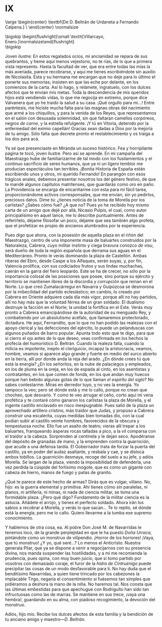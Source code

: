 # IX

<!--- 
<div> 
  <span style="margin:0 auto;text-indent:0;display:block;text-align:center;font-weight:bold;font-size:larger;">
                De D. Beltrán de Urdaneta a Fernando Calpena.           <br />
  </span>
</div> 
<p> </p>
-->

\large
\begin{center}
\textbf{De D. Beltrán de Urdaneta a Fernando Calpena.}                   \\
\end{center}
\normalsize

<!--- 
<div>
  <span style="width:100%;display:block;text-align:right;"> 
                *Villarcayo, Enero.*
  </span>
</div>
<p> </p>
-->

\bigskip
\begin{flushright}\small \textit{Villarcayo, Enero.}\normalsize\end{flushright}   
\bigskip

Joven ilustre: En estos regalados ocios, mi ancianidad se repara de sus
quebrantos, y heme aquí menos vejestorio, no te rías, de lo que a primera vista
represento. Hasta la facultad de ver, que era entre todas las mías la más
averiada, parece recobrarse, y aquí me tienes escribiéndote sin auxilio de
Nicolasita. Esta y su hermana me encargan que no deje para lo último el ponerte
sus memorias; insisten en que las eche por delante, en los comienzos de la
carta. Así lo hago, y relámete, ingratuelo, con los dulces afectos que te
envían mis nietas. Toda la descendencia de mis queridos hijos está vendiendo
vidas, lo que me regocija en extremo, porque dice Valvanera que yo he traído la
salud a su casa. ¡Qué orgullo para mí…! Entre paréntesis, me hiciste mucha
falta para las magnas obras del nacimiento que armé a los chiquillos, y para la
venida de los Reyes, que representamos en el salón con desusada solemnidad, sin
que faltaran camellos corpóreos, negros *de carne*, y la estrella refulgente.
¡Y tú en Vitoria, detenido por la enfermedad del eximio capellán! Gracias sean
dadas a Dios por la mejoría de tu amigo. Sólo falta que decrete pronto el
restablecimiento y os traiga a los dos para acá.

Ya sé que presenciaste en Miranda un suceso histórico. Fea y horripilante
página te tocó, joven ilustre. Pero así se aprende. En mi campaña del
Maestrazgo hube de familiarizarme de tal modo con los fusilamientos y el
continuo sacrificio de seres humanos, que ya ni un ligero temblor me producían
espectáculos tan terribles. ¡Bonita Historia de España están escribiendo unos
y otros, mi querido Fernando! En parangón con esos trágicos anales, debemos
presentar nosotros los del género festivo, de que te mandé algunos capítulos
matritenses, que guardarás como oro en paño. La Providencia se encarga de
encariñarme con esta para mi fácil tarea, proporcionándome activos
corresponsales, que me envían, sin yo pedirlos, preciosos datos. Dime tú:
¿tienes noticia de la toma de Morella por los carlistas? ¿Sabes cómo fue? ¿A
que no? Pues yo he recibido hoy mismo carta de un amigo que dejé por allá,
Nicasio Pulpis, el cual, como autor principalísimo en aquel lance, me lo
describe puntualmente. Antes de referírtelo, déjame filosofar un poco, déjame
que sea también algo profeta, que el profetizar es propio de ancianos
alumbrados por la experiencia.

Pues digo que ahora, con la posesión de aquella plaza en el riñón del
Maestrazgo, centro de una imponente masa de baluartes construidos por la
Naturaleza, Cabrera, cuyo militar instinto y ciega bravura conozco *de visu*,
será dueño de toda la región española que derrama sus aguas en el Mediterráneo.
Pronto le verás dominando la plaza de Castellón. Ambas riberas del Ebro, desde
Caspe a los Alfaques, serán suyas, y, por fin, Valencia prolífica, con sus
codiciados frutos y sus lindas muchachas, caerán en la garra del fiero
leopardo. Este se ha de crecer, no sólo por la importancia colosal de las
posiciones que posee, sino porque su ejército y territorio se mantienen libres
de la discordia y corrupción que reinan en el Norte. Lo que creó Zumalacárregui
en Navarra y Guipúzcoa se desmorona por la imbecilidad del partido
eclesiástico; en cambio, lo creado por Cabrera en Oriente adquiere cada día más
vigor, porque allí no hay partidos, allí no hay más que la voluntad férrea de
un gran soldado. El dualismo destruye la facción en el Norte; la unidad la
fortifica en el Este. Verás muy pronto a Cabrera emancipándose de la autoridad
de su menguado Rey, y combatiendo por un absolutismo acéfalo, que llamaremos
protectorado, dictadura. He aquí, Fernandito, que lo que no han podido las
realezas con el apoyo clerical y las defecciones del ejército, lo puede un
pelanduscas con algunos puñados de barro popular. Apunta todo esto que te digo,
para que si cierro el ojo antes de lo que deseo, veas confirmada en los hechos
la profecía del humorístico D. Beltrán. Cuando la realeza falla, cuando la
milicia es impotente, inepto el cleriguicio, incapaz la aristocracia, veamos,
hombre, veamos si aparece algo grande y fuerte en medio del surco abierto en la
tierra, allí por donde anda la reja del arado. ¿En dónde crees tú que está la
energía? ¿En los señoritos, en la nube de palaciegos y empleados, en los de
pluma en la oreja, en los de espada al cinto, en los asentistas y contratantes,
en los que comen de fonda, en los que andan muy huecos porque han bebido
algunas gotas de lo que llaman *el espíritu del siglo*? No sabes contestarme.
Miras en derredor tuyo, y no ves la energía. Yo tampoco la veo; pero sé dónde
está y me lo callo, porque no crean que chocheo, que desvarío. Y como te veo
arrugar el ceño, corto aquí mi vena profética y te contaré cómo ganaron los
carlistas la plaza de Morella, y el ingente castillo enclavado en risco
inexpugnable. Pues salió de la plaza un aprovechado artillero cristino, más
traidor que Judas, y propuso a Cabrera construir una escalerita, cuyas medidas
bien tomadas dio, con la cual podían subir al castillo veinte hombres,
favorecidos de la obscura y tempestuosa noche. Ello fue un asalto de teatro;
vieras allí trepar a los baluartes, franqueando ásperas rocas talladas a pico,
a la vil comparsa con el traidor a la cabeza. Sorprenden al centinela y le
dejan seco. Apodéranse del depósito de granadas de mano, y la emprenden contra
la guarnición, que acude a una defensa tardía. El Gobernador trata de forzar la
puerta del castillo, ya en poder del audaz asaltante, y resbala y cae, y se
disloca ambos tobillos. La guarnición desmaya, recoge del suelo a su jefe,
y adiós Morella. Se largan de la plaza, viendo la imposibilidad de defenderla,
una vez perdida la cúspide del fortísimo mogote, que es como un gigante con
cabeza de hierro, manos de fuego y patas de granito.

¿Qué te parece de este hecho de armas? Dirás que es vulgar, villano. No, hijo:
es la guerra elemental y primitiva. Ahí tienes cómo sin paralelas, ni planos,
ni artillería, ni minas, ni nada de ciencia militar, se toma una formidable
plaza. ¿Pero qué digo? Fundamento de la militar ciencia es la astucia. Añádele
el arrojo, y tienes el perfecto soldado. Ahora irán los sabios a recobrar
a Morella, y verás lo que sacan… Te lo repito, sé dónde está la energía; pero
me lo callo. Quiero llevarme a la tumba ese supremo conocimiento.

Y hablemos de otra cosa, ea. Al pobre Don José M. de Navarridas le tenemos
loco, de la grande perplejidad en que le ha puesto *Doña Urraca*, pintándote
como un monstruo de vilipendio. ¡Horror de los horrores! ¡Vaya, que tú
monstruo! ¿Y yo, qué seré…? Lo menos el Anticristo. Nuestra generala Pilar,
que ya se dispone a venir a regocijarnos con su presencia divina, nos manda
suspender las hostilidades, y a mí me recomienda la prudencia, pues opina, con
muy buen juicio, que si tomo partido por vosotros con demasiado coraje, el
furor de la *hidra de Cintruénigo* puede precipitar las cosas de un modo
desfavorable para ti. No hay duda que el benditísimo Navarridas, a quien tiene
trincado por los cabezones la implacable Tirgo, negaría el consentimiento si
fuésemos tan simples que pidiéramos a deshora la mano de la niña. No haremos
tal. Nos consta que las últimas embestidas para que apechugue con Rodriguito
han sido tan infructuosas como las de marras. Se mantiene en sus trece, ¡vaya
una hembra!, guardando en su alma, con piadoso recogimiento, la devoción del
monstruo.

Adiós, hijo mío. Recibe los dulces afectos de esta familia y la bendición de tu
anciano amigo y maestro—*D. Beltrán*.
